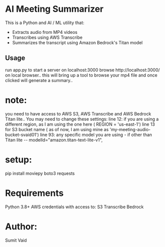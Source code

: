 # AI Meeting Summarizer

This is a Python and AI / ML utility that:
- Extracts audio from MP4 videos
- Transcribes using AWS Transcribe
- Summarizes the transcript using Amazon Bedrock's Titan model

## Usage
run app.py to start a server on localhost:3000
browse http://localhost:3000/ on local browser.. this will bring up a tool to browse your mp4 file and once clicked will generate a summary..

# note:
you need to have access to AWS S3, AWS Transcribe and AWS Bedrock Titan lite..
You may need to change these settings:
 line 12: if you are using a different region, as I am using the one here ( REGION = 'us-east-1')
 line 13 for S3 bucket name ( as of now, I am using mine as  'my-meeting-audio-bucket-svaid01')
 line 93: any specific model you are using - if other than Titan lite -- modelId="amazon.titan-text-lite-v1",

# setup:
pip install moviepy boto3 requests

# Requirements
Python 3.8+
AWS credentials with access to:
S3
Transcribe
Bedrock


# Author:
Sumit Vaid
